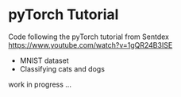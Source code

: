 # pyTorch Tutorial

Code following the pyTorch tutorial from Sentdex https://www.youtube.com/watch?v=1gQR24B3ISE

* MNIST dataset
* Classifying cats and dogs

work in progress ...
